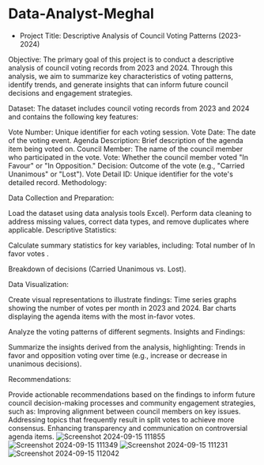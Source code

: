 # Data-Analyst-Meghal
- Project Title: Descriptive Analysis of Council Voting Patterns (2023-2024)

Objective: The primary goal of this project is to conduct a descriptive analysis of council voting records from 2023 and 2024. Through this analysis, we aim to summarize key characteristics of voting patterns, identify trends, and generate insights that can inform future council decisions and engagement strategies.

Dataset: The dataset includes council voting records from 2023 and 2024 and contains the following key features:

Vote Number: Unique identifier for each voting session.
Vote Date: The date of the voting event.
Agenda Description: Brief description of the agenda item being voted on.
Council Member: The name of the council member who participated in the vote.
Vote: Whether the council member voted "In Favour" or "In Opposition."
Decision: Outcome of the vote (e.g., "Carried Unanimous" or "Lost").
Vote Detail ID: Unique identifier for the vote's detailed record.
Methodology:

Data Collection and Preparation:

Load the dataset using data analysis tools 
Excel).
Perform data cleaning to address missing values, correct data types, and remove duplicates where applicable.
Descriptive Statistics:

Calculate summary statistics for key variables, including:
Total number of In favor votes .

Breakdown of decisions (Carried Unanimous vs. Lost).

Data Visualization:

Create visual representations to illustrate findings:
Time series graphs showing the number of votes per month in 2023 and 2024.
Bar charts displaying the agenda items with the most in-favor votes.



Analyze the voting patterns of different segments.
Insights and Findings:

Summarize the insights derived from the analysis, highlighting:
Trends in favor and opposition voting over time (e.g., increase or decrease in unanimous decisions).

Recommendations:

Provide actionable recommendations based on the findings to inform future council decision-making processes and community engagement strategies, such as:
Improving alignment between council members on key issues.
Addressing topics that frequently result in split votes to achieve more consensus.
Enhancing transparency and communication on controversial agenda items.
![Screenshot 2024-09-15 111855](https://github.com/user-attachments/assets/896fa2d3-764d-43be-bfda-f121c82efb6f)
![Screenshot 2024-09-15 111349](https://github.com/user-attachments/assets/561efa2f-2965-4984-ad1d-030b26dc2447)
![Screenshot 2024-09-15 111231](https://github.com/user-attachments/assets/0dad5db4-a7f9-4e1f-9a22-2eceaf98a88d)
![Screenshot 2024-09-15 112042](https://github.com/user-attachments/assets/ec06e7bc-2552-49a1-b3e6-b395c4e3de74)
